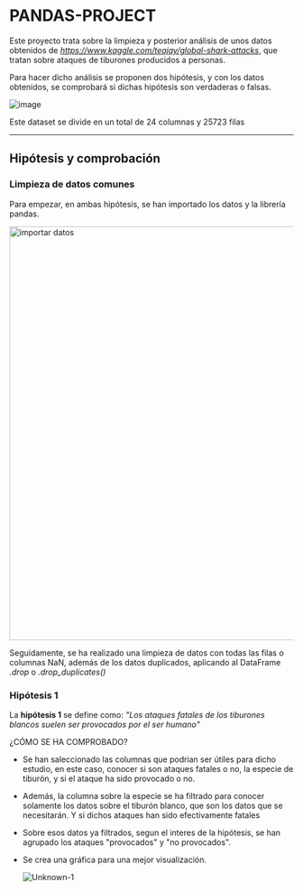 # PANDAS-PROJECT

Este proyecto trata sobre la limpieza y posterior análisis de unos datos obtenidos de *<https://www.kaggle.com/teajay/global-shark-attacks>*, que tratan sobre ataques de tiburones producidos a personas.


Para hacer dicho análisis se proponen dos hipótesis, y con los datos obtenidos, se comprobará si dichas hipótesis son verdaderas o falsas.


 ![image](https://user-images.githubusercontent.com/66179117/91718197-38917c80-eb93-11ea-9be4-ee785737d19d.png)



Este dataset se divide en un total de 24 columnas y 25723 filas

-------

## **Hipótesis y comprobación**

### **Limpieza de datos comunes**
Para empezar, en ambas hipótesis, se han importado los datos y la librería pandas.


<img width="734" alt="importar datos" src="https://user-images.githubusercontent.com/66179117/91725859-962bc600-eb9f-11ea-9334-5fa60bde528e.png">

Seguidamente, se ha realizado una limpieza de datos con todas las filas o columnas NaN, además de los datos duplicados, aplicando al DataFrame *.drop* o *.drop_duplicates()*

### **Hipótesis 1**

La **hipótesis 1** se define como: *"Los ataques fatales de los tiburones blancos suelen ser provocados por el ser humano"*

¿CÓMO SE HA COMPROBADO?

- Se han saleccionado las columnas que podrian ser útiles para dicho estudio, en este caso, conocer si son ataques fatales o no, la especie de tiburón, y si el ataque ha sido provocado o no. 
- Además, la columna sobre la especie se ha filtrado para conocer solamente los datos sobre el tiburón blanco, que son los datos que se necesitarán. Y si dichos ataques han sido efectivamente fatales
- Sobre esos datos ya filtrados, segun el interes de la hipótesis, se han agrupado los ataques "provocados" y "no provocados".
- Se crea una gráfica para una mejor visualización.

   ![Unknown-1](https://user-images.githubusercontent.com/66179117/91731912-c8412600-eba7-11ea-8768-b50882ce6cbe.png)







